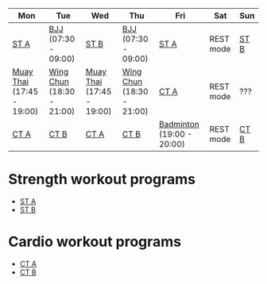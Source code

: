 
| Mon | Tue | Wed | Thu | Fri | Sat | Sun |
|---|---|---|---|---|---|---|
| [ST A](https://github.com/mobsikx/workout/blob/master/Full-A.md) | [BJJ](https://www.lannagym.cz/rozvrh/) (07:30 - 09:00) | [ST B](https://github.com/mobsikx/workout/blob/master/Full-B.md) | [BJJ](https://www.lannagym.cz/rozvrh/) (07:30 - 09:00) | [ST A](https://github.com/mobsikx/workout/blob/master/Full-A.md) | REST mode | [ST B](https://github.com/mobsikx/workout/blob/master/Full-B.md) |
| [Muay Thai](https://www.lannagym.cz/rozvrh/) (17:45 - 19:00) | [Wing Chun](https://www.wingchunpraha.cz) (18:30 - 21:00) | [Muay Thai](https://www.lannagym.cz/rozvrh/) (17:45 - 19:00) | [Wing Chun](https://www.wingchunpraha.cz) (18:30 - 21:00) | [CT A](https://github.com/mobsikx/workout/blob/master/Cardio-Explosive.md) | REST mode | ??? |
| [CT A](https://github.com/mobsikx/workout/blob/master/Cardio-Explosive.md) | [CT B](https://github.com/mobsikx/workout/blob/master/Cardio-Endurance.md) | [CT A](https://github.com/mobsikx/workout/blob/master/Cardio-Explosive.md) | [CT B](https://github.com/mobsikx/workout/blob/master/Cardio-Endurance.md) | [Badminton](http://www.ruzova5.cz/cs/badminton/) (19:00 - 20:00) | REST mode | [CT B](https://github.com/mobsikx/workout/blob/master/Cardio-Endurance.md) |

# Strength workout programs
* [ST A](https://github.com/mobsikx/workout/blob/master/Full-A.md)
* [ST B](https://github.com/mobsikx/workout/blob/master/Full-B.md)

# Cardio workout programs
* [CT A](https://github.com/mobsikx/workout/blob/master/Cardio-Explosive.md)
* [CT B](https://github.com/mobsikx/workout/blob/master/Cardio-Endurance.md)
